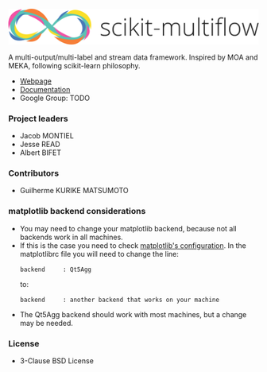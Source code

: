 ![logo](docs/_static/images/skmultiflow-logo-wide.png?raw=true "Title")


A multi-output/multi-label and stream data framework.
Inspired by MOA and MEKA, following scikit-learn philosophy.

* [Webpage](https://scikit-multiflow.github.io/)
* [Documentation](https://scikit-multiflow.github.io/scikit-multiflow/)
* Google Group: TODO

### Project leaders

* Jacob MONTIEL
* Jesse READ
* Albert BIFET

### Contributors

* Guilherme KURIKE MATSUMOTO

### matplotlib backend considerations
* You may need to change your matplotlib backend, because not all backends work
in all machines.
* If this is the case you need to check
[matplotlib's configuration](https://matplotlib.org/users/customizing.html).
In the matplotlibrc file you will need to change the line:  
    ```
    backend     : Qt5Agg  
    ```
    to:  
    ```
    backend     : another backend that works on your machine
    ```  
* The Qt5Agg backend should work with most machines, but a change may be needed.

### License
* 3-Clause BSD License
